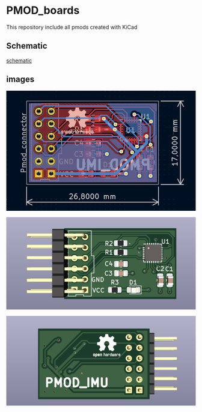 # PMOD_boards
 This repository include all pmods created with KiCad

## Schematic

[schematic](/salida_esquematico.pdf)


## images

![im1](./img/im1.png)

![im2](./img/im2.png)

![im3](./img/im3.png)